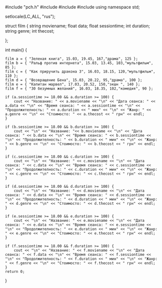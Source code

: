  #include "pch.h"
#include <iostream>
#include <cstdlib>
#include <cstring>
using namespace std;

setlocale(LC_ALL, "rus");

struct film {
	string moviename;
	float  data;
	float  sessiontime;
	int duration;
	string genre;
	int thecost;

};




int main() {

	film a = { "Зеленая книга", 15.03, 19.45, 167,"драма", 125 };
	film b = { "Ральф против интернета", 15.03, 13.45, 103,"мультфильм", 85 };
	film c = { "Как приручить дракона 3", 16.03, 18.15, 120,"мультфильм", 110 };
	film d = { "Возвращение Бена", 15.03, 20.22, 95,"драма", 100 };
	film e = { "Капитан марвел", 17.03, 20.52, 150,"экшн ", 140 };
	film f = { "30 безумных желаний", 16.03, 18.35, 102,"комедия", 90 };

	if (a.sessiontime >= 18.00 && a.duration >= 100) {
		cout << "Название: " << a.moviename << "\n" << "Дата сеанса: " << a.data << "\n" << "Время сеанса: " << a.sessiontime << "\n" << "Продолжителность: " << a.duration << " мин" << "\n" << "Жанр: " << a.genre << "\n" << "Стоимосто: " << a.thecost << " грн" << endl;
	}

	if (b.sessiontime >= 18.00 && b.duration >= 100) {
		cout << "\n" << "Название: "<< b.moviename << "\n" << "Дата сеанса: " << b.data << "\n" << "Время сеанса: " << b.sessiontime << "\n" << "Продолжителность: " << b.duration << " мин" << "\n" << "Жанр: " << b.genre << "\n" << "Стоимосто: " << b.thecost << " грн" << endl;
	}

	if (c.sessiontime >= 18.00 && c.duration >= 100) {
		cout << "\n" << "Название: " << c.moviename << "\n" << "Дата сеанса: " << c.data << "\n" << "Время сеанса: " << c.sessiontime << "\n" << "Продолжителность: " << c.duration << " мин" << "\n" << "Жанр: " << c.genre << "\n" << "Стоимосто: " << c.thecost << " грн" << endl;
	}

	if (d.sessiontime >= 18.00 && d.duration >= 100) {
		cout << "\n" << "Название: " << d.moviename << "\n" << "Дата сеанса: " << d.data << "\n" << "Время сеанса: " << d.sessiontime << "\n" << "Продолжителность: " << d.duration << " мин" << "\n" << "Жанр: " << d.genre << "\n" << "Стоимосто: " << d.thecost << " грн" << endl;
	}

	if (e.sessiontime >= 18.00 && e.duration >= 100) {
		cout << "\n" << "Название: " << e.moviename << "\n" << "Дата сеанса: " << e.data << "\n" << "Время сеанса: " << e.sessiontime << "\n" << "Продолжителность: " << e.duration << " мин" << "\n" << "Жанр: " << e.genre << "\n" << "Стоимосто: " << e.thecost << " грн" << endl;
	}

	if (f.sessiontime >= 18.00 && f.duration >= 100) {
		cout << "\n" << "Название: " << f.moviename << "\n" << "Дата сеанса: " << f.data << "\n" << "Время сеанса: " << f.sessiontime << "\n" << "Продолжителность: " << f.duration << " мин" << "\n" << "Жанр: " << f.genre << "\n" << "Стоимосто: " << f.thecost << " грн" << endl;
	}
	return 0;
}

